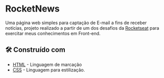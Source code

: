 # RocketNews

Uma página web simples para captação de E-mail a fins de receber notícias, 
projeto realizado a partir de um dos desafios da [Rocketseat](https://www.rocketseat.com.br/) para exercitar meus conhecimentos em Front-end.


## 🛠️ Construído com

* [HTML](https://developer.mozilla.org/pt-BR/docs/Web/HTML) - Linguagem de marcação
* [CSS](https://maven.apache.org/) - Linguagem para estilização.






